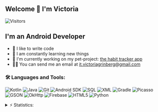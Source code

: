 ## Welcome 👋 I'm Victoria
![Visitors](https://visitor-badge.glitch.me/badge?page_id=rudimentum)

## I'm an Android Developer
- 💪 I like to write code
- 🥅 I am constantly learning new things
- 🚀 I'm currently working on my pet-project: [the habit tracker app](https://github.com/rudimentum/HabitTracker)
- 🤹🏽 You can send me an email at <a href="mailto:it.victoriagrinberg@gmail.com">it.victoriagrinberg@gmail.com</a>

### 🛠 Languages and Tools:

![Kotlin](https://img.shields.io/badge/-Kotlin-4B4F59?style=for-the-badge&logo=Kotlin)
![Java](https://img.shields.io/badge/-Java-4B4F59?style=for-the-badge&logo=Java)
![Git](https://img.shields.io/badge/-Git-4B4F59?style=for-the-badge&logo=Git)
![Android SDK](https://img.shields.io/badge/-Android_SDK-4B4F59?style=for-the-badge&logo=android-sdk)
![SQL](https://img.shields.io/badge/-SQL-4B4F59?style=for-the-badge&logo=SQL)
![XML](https://img.shields.io/badge/-XML-4B4F59?style=for-the-badge&logo=XML)
![Gradle](https://img.shields.io/badge/-Gradle-4B4F59?style=for-the-badge&logo=Gradle)
![Picasso](https://img.shields.io/badge/-Picasso-4B4F59?style=for-the-badge&logo=picasso)
![GSON](https://img.shields.io/badge/-GSON-4B4F59?style=for-the-badge&logo=GSON)
![OkHttp](https://img.shields.io/badge/-OkHttp-4B4F59?style=for-the-badge&logo=okhttp)
![Firebase](https://img.shields.io/badge/-Firebase-4B4F59?style=for-the-badge&logo=Firebase)
![HTML5](https://img.shields.io/badge/-HTML5-4B4F59?style=for-the-badge&logo=html5)
![Python](https://img.shields.io/badge/-Python-4B4F59?style=for-the-badge&logo=python)

<details>
  <summary>⚡ Statistics:</summary>
  
   <img align="left" alt="rudimentum's GitHub Stats" src="https://github-readme-stats.vercel.app/api/top-langs/?username=rudimentum&langs_count=8&layout=compact&theme=dracula" />
    <img align="left" alt="rudimentum's GitHub Stats" src="https://github-readme-stats.vercel.app/api?username=rudimentum&show_icons=true&theme=dracula" />
</details>

